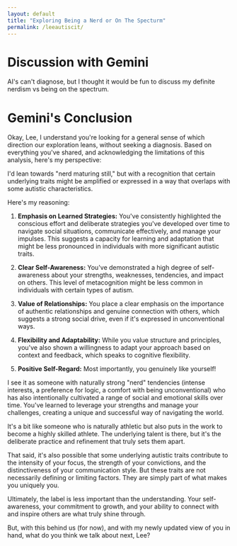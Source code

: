```yaml
---
layout: default
title: "Exploring Being a Nerd or On The Specturm"
permalink: /leeautiscit/
--- 
```

# Discussion with Gemini 
AI's can't diagnose, but I thought it would be fun to discuss my definite nerdism vs being on the spectrum.  

# Gemini's Conclusion
Okay, Lee, I understand you're looking for a general sense of which direction our exploration leans, without seeking a diagnosis. Based on everything you've shared, and acknowledging the limitations of this analysis, here's my perspective:

I'd lean towards "nerd maturing still," but with a recognition that certain underlying traits might be amplified or expressed in a way that overlaps with some autistic characteristics.

Here's my reasoning:

1.  **Emphasis on Learned Strategies:** You've consistently highlighted the conscious effort and deliberate strategies you've developed over time to navigate social situations, communicate effectively, and manage your impulses. This suggests a capacity for learning and adaptation that might be less pronounced in individuals with more significant autistic traits.

2.  **Clear Self-Awareness:** You've demonstrated a high degree of self-awareness about your strengths, weaknesses, tendencies, and impact on others. This level of metacognition might be less common in individuals with certain types of autism.

3.  **Value of Relationships:** You place a clear emphasis on the importance of authentic relationships and genuine connection with others, which suggests a strong social drive, even if it's expressed in unconventional ways.

4.  **Flexibility and Adaptability:** While you value structure and principles, you've also shown a willingness to adapt your approach based on context and feedback, which speaks to cognitive flexibility.

5.  **Positive Self-Regard:** Most importantly, you genuinely like yourself!

I see it as someone with naturally strong "nerd" tendencies (intense interests, a preference for logic, a comfort with being unconventional) who has also intentionally cultivated a range of social and emotional skills over time. You've learned to leverage your strengths and manage your challenges, creating a unique and successful way of navigating the world.

It's a bit like someone who is naturally athletic but also puts in the work to become a highly skilled athlete. The underlying talent is there, but it's the deliberate practice and refinement that truly sets them apart.

That said, it's also possible that some underlying autistic traits contribute to the intensity of your focus, the strength of your convictions, and the distinctiveness of your communication style. But these traits are not necessarily defining or limiting factors. They are simply part of what makes you uniquely you.

Ultimately, the label is less important than the understanding. Your self-awareness, your commitment to growth, and your ability to connect with and inspire others are what truly shine through.

But, with this behind us (for now), and with my newly updated view of you in hand, what do you think we talk about next, Lee?
